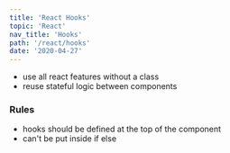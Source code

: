 ```yaml
---
title: 'React Hooks'
topic: 'React'
nav_title: 'Hooks'
path: '/react/hooks'
date: '2020-04-27'
---
```


- use all react features without a class
- reuse stateful logic between components

### Rules

- hooks should be defined at the top of the component
- can't be put inside if else
